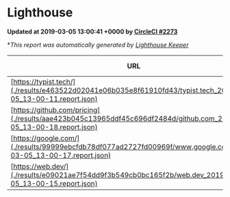 
# Lighthouse

**Updated at 2019-03-05 13:00:41 +0000 by [CircleCI #2273](https://circleci.com/gh/ItinerisLtd/lighthouse-keeper-example/2273)**

**This report was automatically generated by [Lighthouse Keeper](https://github.com/itinerisltd/lighthouse-keeper)*

| URL | Performance | Accessibility | Best Practices | SEO | PWA | Updated At |
| --- | --- | --- | --- | --- | --- | --- |
| [https://typist.tech/](./results/e463522d02041e06b035e8f61910fd43/typist.tech_2019-03-05_13-00-11.report.json) | 1 |  |  |  |  | 2019-03-05T13:00:11.932Z |
| [https://github.com/pricing](./results/aae423b045c13965ddf45c696df2484d/github.com_2019-03-05_13-00-18.report.json) | 0.8 | 0.89 | 0.93 | 0.9 | 0.58 | 2019-03-05T13:00:18.049Z |
| [https://google.com/](./results/99999ebcfdb78df077ad2727fd00969f/www.google.com_2019-03-05_13-00-17.report.json) | 0.94 | 0.71 | 0.93 | 0.8 | 0.58 | 2019-03-05T13:00:17.026Z |
| [https://web.dev/](./results/e09021ae7f54dd9f3b549cb0bc165f2b/web.dev_2019-03-05_13-00-15.report.json) | 0.97 | 0.93 | 1 | 0.91 | 1 | 2019-03-05T13:00:15.893Z |
